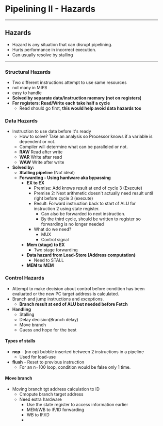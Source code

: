 # Pipelining II - Hazards

----------

## Hazards
* Hazard is any situation that can disrupt pipelining.
* Hurts performance in incorrect execution.
* Can usually resolve by stalling


----------

### Structural Hazards
* Two different instructions attempt to use same resources
* not many in MIPS
* easy to handle
* **Solved by separate data/instruction memory (not on registers)**
* **For registers: Read/Write each take half a cycle**
	* Read should go first, **this would help avoid data hazards too**

### Data Hazards
* Instruction to use data before it's ready
	* How to solve? Take an analysis so Processor knows if a variable is dependent or not.
	* Compiler will determine what can be paralleled or not.
	* **RAW** Read after write
	* **WAR** Write after read
	* **WAW** Write after write
* **Solved by:**
	* **Stalling pipeline** (Not ideal)
	* **Forwarding - Using hardware aka bypassing**
		* **EX to EX**
			* Premise: Add knows result at end of cycle 3 (Execute)
			* Premise 2: Next arithmetic doesn't actually need result until right before cycle 3 (execute)
			* Result: Forward instruction back to start of ALU for instruction 2 using state register.
				* Can also be forwarded to next instruction.
				* By the third cycle, should be written to register so forwarding is no longer needed
			* What do we need?
				* MUX
				* Control signal
		* **Mem (stage) to EX**
			* Two stage forwarding
		* **Data hazard from Load-Store (Address computation)**
			* Need to STALL
		* **MEM to MEM**

### Control Hazards ###
* Attempt to make decision about control before condition has been evaluated or the new PC target address is calculated.
* Branch and jump instructions and exceptions.
	* **Branch result at end of ALU but needed before Fetch**
* **Handling**
	* Stalling
	* Delay decision(Branch delay)
	* Move branch
	* Guess and hope for the best

#### Types of stalls ####
* **nop** - (no op) bubble inserted between 2 instructions in a pipeline
	* Used for load-use
* **flush** - Reset to previous instruction
	* For an n=100 loop, condition would be false only 1 time.

#### Move branch ####
* Moving branch tgt address calculation to ID
	* Cmopute branch target address
	* Need extra hardware
		* Use the state register to access information earlier
		* MEM/WB to IF/ID forwarding
		* WB to IF/ID
		* 